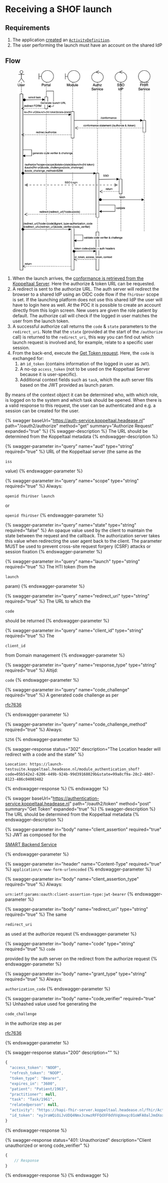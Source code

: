 # Receiving a SHOF launch

## Requirements

1. The application [created](../resources-managen/crud-operaties/resource-aanmaken.md) an [`ActivityDefinition`](https://simplifier.net/koppeltaalv2.0/kt2activitydefinition).
2. The user performing the launch must have an account on the shared IdP

## Flow

<figure><img src="../../.gitbook/assets/SMART on FHIR app launch and HTI.drawio.png" alt=""><figcaption></figcaption></figure>

1. When the launch arrives, the [conformance is retrieved from the Koppeltaal Server](../koppeltaal-server-metadata-opvragen.md). Here the authorize & token URL can be requested.
2. A redirect is sent to the authorize URL. The auth server will redirect the browser to a shared IdP using an OIDC code flow if the `fhirUser` scope is set. If the launching platform does not use this shared IdP the user will have to login here as well. At the POC it is possible to create an account directly from this login screen. New users are given the role patient by default. The authorize call will check if the logged in user matches the user from the launch token.
3. A successful authorize call returns the `code` & `state` parameters to the `redirect_uri`. Note that the `state` (provided at the start of the `/authorize` call) is returned to the `redirect_uri`, this way you can find out which launch request is involved and, for example, relate to a specific user session.
4. From the back-end, execute the [Get Token request](smart-hti-on-fhir-launch-ontvangen.md#get-token). Here, the `code` is exchanged for:
   1. an `id_token` (contains information of the logged in user as `JWT`).
   2. A no-op `access_token` (not to be used on the Koppeltaal Server because it is user-specific).
   3. Additional context fields such as `task`, which the auth server fills based on the JWT provided as launch param.

By means of the context object it can be determined who, with which role, is logged on to the system and which task should be opened. When there is a valid response to this request, the user can be authenticated and e.g. a session can be created for the user.

{% swagger baseUrl="https://auth-service.koppeltaal.headease.nl" path="/oauth2/authorize" method="get" summary="Authorize Request" expanded="true" %}
{% swagger-description %}
The URL should be determined from the Koppeltaal metadata
{% endswagger-description %}

{% swagger-parameter in="query" name="aud" type="string" required="true" %}
URL of the Koppeltaal server (the same as the 

`iss`

 value)
{% endswagger-parameter %}

{% swagger-parameter in="query" name="scope" type="string" required="true" %}
Always: 

`openid fhirUser launch`

 or 

`openid fhirUser`
{% endswagger-parameter %}

{% swagger-parameter in="query" name="state" type="string" required="false" %}
An opaque value used by the client to maintain the state between the request and the callback. The authorization server takes this value when redirecting the user agent back to the client. The parameter MUST be used to prevent cross-site request forgery (CSRF) attacks or session fixation
{% endswagger-parameter %}

{% swagger-parameter in="query" name="launch" type="string" required="true" %}
The HTI token (from the 

`launch`

 param)
{% endswagger-parameter %}

{% swagger-parameter in="query" name="redirect_uri" type="string" required="true" %}
The URL to which the 

`code`

 should be returned
{% endswagger-parameter %}

{% swagger-parameter in="query" name="client_id" type="string" required="true" %}
The 

`client_id`

 from Domain management
{% endswagger-parameter %}

{% swagger-parameter in="query" name="response_type" type="string" required="true" %}
Altijd: 

`code`
{% endswagger-parameter %}

{% swagger-parameter in="query" name="code_challenge" required="true" %}
A generated code challenge as per 

[rfc7636](https://www.rfc-editor.org/rfc/rfc7636#appendix-B)


{% endswagger-parameter %}

{% swagger-parameter in="query" name="code_challenge_method" required="true" %}
Always: 

`S256`
{% endswagger-parameter %}

{% swagger-response status="302" description="The Location header will redirect with a code and the state" %}
```
Loocation: https://launch-testsuite.koppeltaal.headease.nl/module_authentication_shof?code=05b542e2-6206-449b-924b-99d39168029b&state=99a8cf9a-28c2-4867-8123-486c04003482
```
{% endswagger-response %}
{% endswagger %}

{% swagger baseUrl="https://authentication-service.koppeltaal.headease.nl" path="/oauth2/token" method="post" summary="Get Token" expanded="true" %}
{% swagger-description %}
The URL should be determined from the Koppeltaal metadata
{% endswagger-description %}

{% swagger-parameter in="body" name="client_assertion" required="true" %}
JWT as composed for the 

[SMART Backend Service](../connectie-maken-met-koppeltaal/toegang-tot-koppeltaal.md#1.-jwt-samenstellen)


{% endswagger-parameter %}

{% swagger-parameter in="header" name="Content-Type" required="true" %}
`application/x-www-form-urlencoded`
{% endswagger-parameter %}

{% swagger-parameter in="body" name="client_assertion_type" required="true" %}
Always: 

`urn:ietf:params:oauth:client-assertion-type:jwt-bearer`
{% endswagger-parameter %}

{% swagger-parameter in="body" name="redirect_uri" type="string" required="true" %}
The same 

`redirect_uri`

 as used at the authorize request
{% endswagger-parameter %}

{% swagger-parameter in="body" name="code" type="string" required="true" %}
`code`

 provided by the auth server on the redirect from the authorize request
{% endswagger-parameter %}

{% swagger-parameter in="body" name="grant_type" type="string" required="true" %}
Always: 

`authorization_code`
{% endswagger-parameter %}

{% swagger-parameter in="body" name="code_verifier" required="true" %}
Unhashed value used foe generating the 

`code_challenge`

 in the authorize step as per 

[rfc7636](https://www.rfc-editor.org/rfc/rfc7636#appendix-B)


{% endswagger-parameter %}

{% swagger-response status="200" description="" %}
```javascript
{
  "access_token": "NOOP",
  "refresh_token": "NOOP",
  "token_type": "Bearer",
  "expires_in": "3600",
  "patient": "Patient/1963",
  "practitioner": null,
  "task": "Task/1961",
  "relatedperson": null,
  "activity": "https://hapi-fhir-server.koppeltaal.headease.nl/fhir/ActivityDefinition/1959",
  "id_token": "eyJraWQiOiJvUDQ4NmxJcmwzRFFQdXF0dVVqUmxqc01oWFA0alJmdXoxS19uX0dpQmRrIiwiYWxnIjoiUlM1MTIiLCJ0eXAiOiJKV1QifQ.eyJpc3MiOiJodHRwczovL2F1dGhlbnRpY2F0aW9uLXNlcnZpY2Uua29wcGVsdGFhbC5oZWFkZWFzZS5ubC8iLCJhdWQiOiJiMDJkNmVhNi1iMWEyLTRjZDQtODJmNS1iNjQyM2Q2NmE5ODgiLCJuYmYiOjE2MzI4MTMzNTAsImV4cCI6MTYzMjgxNjk1MCwibm9uY2UiOiJmNGMxODZlNy1jMzI2LTQxODAtYjFmMi1jYTllMWI4YTgyYWQiLCJzdWIiOiJQYXRpZW50LzE5NjMiLCJhenAiOiJiMDJkNmVhNi1iMWEyLTRjZDQtODJmNS1iNjQyM2Q2NmE5ODgifQ.UfBtTACLOhsCMr4Tlen3RUFek06WgWc-aaTPQzJzmHVGYBLY3CnJXTLI1FfCzp1ChM3vx-e2jbFCDHak6ennsuitki-1HnrZitTKpG8qKZK_f24gwVFM5LmzdUXtuTszJSeulpRG8zmNI96pqaIW4ru995LwhKLd-XSOY02BbAMo4XZ46ZW8DBXnhr32CI9TUza8NEQoxlQAF8EboUhro5vauPrjdshP3jQFUNSs5NceB4er3RnF10Zd6SiLFP-_c2ynaj_v87fJEgVGw63byYcKm6O3bTW2KsSz_YNYDYv8DWjYAp25P79e-Hlc3ERcybhLnLy0_-Rkvjk5P_240g"
}
```
{% endswagger-response %}

{% swagger-response status="401: Unauthorized" description="Client unauthorized or wrong code_verifier" %}
```javascript
{
    // Response
}
```
{% endswagger-response %}
{% endswagger %}
